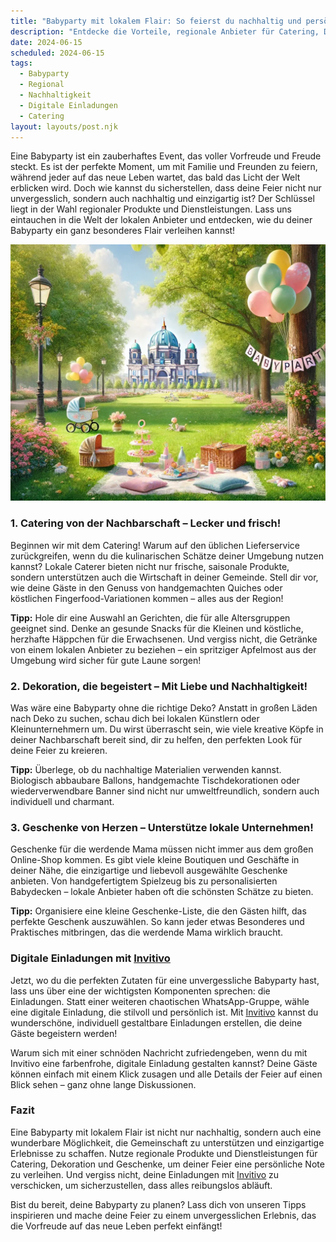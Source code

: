 ```yaml
---
title: "Babyparty mit lokalem Flair: So feierst du nachhaltig und persönlich!"
description: "Entdecke die Vorteile, regionale Anbieter für Catering, Dekoration und Geschenke bei deiner Babyparty zu nutzen. Plus - Warum digitale Einladungen von Invitivo das i-Tüpfelchen sind!"
date: 2024-06-15
scheduled: 2024-06-15
tags:
  - Babyparty
  - Regional
  - Nachhaltigkeit
  - Digitale Einladungen
  - Catering
layout: layouts/post.njk
---
```


Eine Babyparty ist ein zauberhaftes Event, das voller Vorfreude und Freude steckt. Es ist der perfekte Moment, um mit Familie und Freunden zu feiern, während jeder auf das neue Leben wartet, das bald das Licht der Welt erblicken wird. Doch wie kannst du sicherstellen, dass deine Feier nicht nur unvergesslich, sondern auch nachhaltig und einzigartig ist? Der Schlüssel liegt in der Wahl regionaler Produkte und Dienstleistungen. Lass uns eintauchen in die Welt der lokalen Anbieter und entdecken, wie du deiner Babyparty ein ganz besonderes Flair verleihen kannst!

![Babyparty mit lokalem Flair](/img/picnic-park.webp)

### 1. **Catering von der Nachbarschaft – Lecker und frisch!**

Beginnen wir mit dem Catering! Warum auf den üblichen Lieferservice zurückgreifen, wenn du die kulinarischen Schätze deiner Umgebung nutzen kannst? Lokale Caterer bieten nicht nur frische, saisonale Produkte, sondern unterstützen auch die Wirtschaft in deiner Gemeinde. Stell dir vor, wie deine Gäste in den Genuss von handgemachten Quiches oder köstlichen Fingerfood-Variationen kommen – alles aus der Region!

**Tipp:** Hole dir eine Auswahl an Gerichten, die für alle Altersgruppen geeignet sind. Denke an gesunde Snacks für die Kleinen und köstliche, herzhafte Häppchen für die Erwachsenen. Und vergiss nicht, die Getränke von einem lokalen Anbieter zu beziehen – ein spritziger Apfelmost aus der Umgebung wird sicher für gute Laune sorgen!

### 2. **Dekoration, die begeistert – Mit Liebe und Nachhaltigkeit!**

Was wäre eine Babyparty ohne die richtige Deko? Anstatt in großen Läden nach Deko zu suchen, schau dich bei lokalen Künstlern oder Kleinunternehmern um. Du wirst überrascht sein, wie viele kreative Köpfe in deiner Nachbarschaft bereit sind, dir zu helfen, den perfekten Look für deine Feier zu kreieren.

**Tipp:** Überlege, ob du nachhaltige Materialien verwenden kannst. Biologisch abbaubare Ballons, handgemachte Tischdekorationen oder wiederverwendbare Banner sind nicht nur umweltfreundlich, sondern auch individuell und charmant.

### 3. **Geschenke von Herzen – Unterstütze lokale Unternehmen!**

Geschenke für die werdende Mama müssen nicht immer aus dem großen Online-Shop kommen. Es gibt viele kleine Boutiquen und Geschäfte in deiner Nähe, die einzigartige und liebevoll ausgewählte Geschenke anbieten. Von handgefertigtem Spielzeug bis zu personalisierten Babydecken – lokale Anbieter haben oft die schönsten Schätze zu bieten.

**Tipp:** Organisiere eine kleine Geschenke-Liste, die den Gästen hilft, das perfekte Geschenk auszuwählen. So kann jeder etwas Besonderes und Praktisches mitbringen, das die werdende Mama wirklich braucht.

### **Digitale Einladungen mit [Invitivo](https://invitivo.com/create)**

Jetzt, wo du die perfekten Zutaten für eine unvergessliche Babyparty hast, lass uns über eine der wichtigsten Komponenten sprechen: die Einladungen. Statt einer weiteren chaotischen WhatsApp-Gruppe, wähle eine digitale Einladung, die stilvoll und persönlich ist. Mit [Invitivo](https://invitivo.com/) kannst du wunderschöne, individuell gestaltbare Einladungen erstellen, die deine Gäste begeistern werden!

Warum sich mit einer schnöden Nachricht zufriedengeben, wenn du mit Invitivo eine farbenfrohe, digitale Einladung gestalten kannst? Deine Gäste können einfach mit einem Klick zusagen und alle Details der Feier auf einen Blick sehen – ganz ohne lange Diskussionen.

### **Fazit**

Eine Babyparty mit lokalem Flair ist nicht nur nachhaltig, sondern auch eine wunderbare Möglichkeit, die Gemeinschaft zu unterstützen und einzigartige Erlebnisse zu schaffen. Nutze regionale Produkte und Dienstleistungen für Catering, Dekoration und Geschenke, um deiner Feier eine persönliche Note zu verleihen. Und vergiss nicht, deine Einladungen mit [Invitivo](https://invitivo.com) zu verschicken, um sicherzustellen, dass alles reibungslos abläuft.

Bist du bereit, deine Babyparty zu planen? Lass dich von unseren Tipps inspirieren und mache deine Feier zu einem unvergesslichen Erlebnis, das die Vorfreude auf das neue Leben perfekt einfängt!

